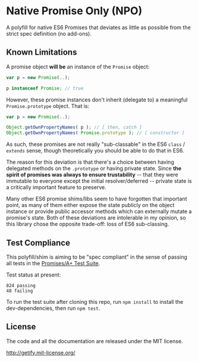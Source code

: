 # Native Promise Only (NPO)

A polyfill for native ES6 Promises that deviates as little as possible from the strict spec definition (no add-ons).

## Known Limitations

A promise object **will be** an instance of the `Promise` object:

```js
var p = new Promise(..);

p instanceof Promise; // true
```

However, these promise instances don't inherit (delegate to) a meaningful `Promise.prototype` object. That is:

```js
var p = new Promise(..);

Object.getOwnPropertyNames( p ); // [ then, catch ]
Object.getOwnPropertyNames( Promise.prototype ); // [ constructor ]
```

As such, these promises are not really "sub-classable" in the ES6 `class` / `extends` sense, though theoretically you should be able to do that in ES6.

The reason for this deviation is that there's a choice between having delegated methods on the `.prototype` or having private state. Since **the spirit of promises was always to ensure trustability** -- that they were immutable to everyone except the initial resolver/deferred -- private state is a critically important feature to preserve.

Many other ES6 promise shims/libs seem to have forgotten that important point, as many of them either expose the state publicly on the object instance or provide public accessor methods which can externally mutate a promise's state. Both of these deviations are intolerable in my opinion, so this library chose the opposite trade-off: loss of ES6 sub-classing.

## Test Compliance

This polyfill/shim is aiming to be "spec compliant" in the sense of passing all tests in the [Promises/A+ Test Suite](https://github.com/promises-aplus/promises-tests).

Test status at present:

```
824 passing
48 failing
```

To run the test suite after cloning this repo, run `npm install` to install the dev-dependencies, then run `npm test`.

## License

The code and all the documentation are released under the MIT license.

http://getify.mit-license.org/
